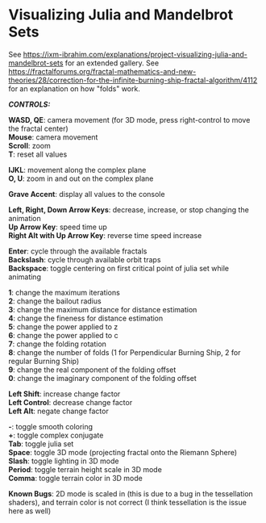 # Visualizing Julia and Mandelbrot Sets

See https://ixm-ibrahim.com/explanations/project-visualizing-julia-and-mandelbrot-sets for an extended gallery.
See https://fractalforums.org/fractal-mathematics-and-new-theories/28/correction-for-the-infinite-burning-ship-fractal-algorithm/4112 for an explanation on how "folds" work.

***CONTROLS:***

  **WASD, QE**: camera movement (for 3D mode, press right-control to move the fractal center)  
  **Mouse**: camera movement  
  **Scroll**: zoom  
  **T**: reset all values  

  **IJKL**: movement along the complex plane  
  **O, U**: zoom in and out on the complex plane  
  
  **Grave Accent**: display all values to the console  
   
  **Left, Right, Down Arrow Keys**: decrease, increase, or stop changing the animation  
  **Up Arrow Key**: speed time up  
  **Right Alt with Up Arrow Key**: reverse time speed increase  
  
  **Enter**: cycle through the available fractals  
  **Backslash**: cycle through available orbit traps  
  **Backspace**: toggle centering on first critical point of julia set while animating  
  
  **1**: change the maximum iterations  
  **2**: change the bailout radius  
  **3**: change the maximum distance for distance estimation  
  **4**: change the fineness for distance estimation  
  **5**: change the power applied to z  
  **6**: change the power applied to c  
  **7**: change the folding rotation  
  **8**: change the number of folds (1 for Perpendicular Burning Ship, 2 for regular Burning Ship)  
  **9**: change the real component of the folding offset  
  **0**: change the imaginary component of the folding offset  
  
  **Left Shift**: increase change factor  
  **Left Control**: decrease change factor  
  **Left Alt**: negate change factor  
  
  **-**: toggle smooth coloring  
  **+**: toggle complex conjugate  
  **Tab**: toggle julia set  
  **Space**: toggle 3D mode (projecting fractal onto the Riemann Sphere)  
  **Slash**: toggle lighting in 3D mode  
  **Period**: toggle terrain height scale in 3D mode  
  **Comma**: toggle terrain color in 3D mode  


**Known Bugs**: 2D mode is scaled in (this is due to a bug in the tessellation shaders), and terrain color is not correct (I think tessellation is the issue here as well)  
